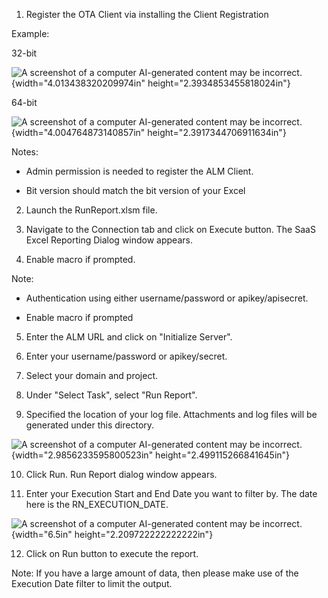 1.  Register the OTA Client via installing the Client Registration

Example:

32-bit

![A screenshot of a computer AI-generated content may be
incorrect.](.media/media/image1.png){width="4.013438320209974in"
height="2.3934853455818024in"}

64-bit

![A screenshot of a computer AI-generated content may be
incorrect.](.media/media/image2.png){width="4.004764873140857in"
height="2.3917344706911634in"}

Notes:

-   Admin permission is needed to register the ALM Client.

-   Bit version should match the bit version of your Excel

2.  Launch the RunReport.xlsm file.

3.  Navigate to the Connection tab and click on Execute button. The SaaS
    Excel Reporting Dialog window appears.

4.  Enable macro if prompted.

Note:

-   Authentication using either username/password or apikey/apisecret.

-   Enable macro if prompted

5.  Enter the ALM URL and click on "Initialize Server".

6.  Enter your username/password or apikey/secret.

7.  Select your domain and project.

8.  Under "Select Task", select "Run Report".

9.  Specified the location of your log file. Attachments and log files
    will be generated under this directory.

![A screenshot of a computer AI-generated content may be
incorrect.](.media/media/image3.png){width="2.9856233595800523in"
height="2.499115266841645in"}

10. Click Run. Run Report dialog window appears.

11. Enter your Execution Start and End Date you want to filter by. The
    date here is the RN_EXECUTION_DATE.

![A screenshot of a computer AI-generated content may be
incorrect.](.media/media/image4.png){width="6.5in"
height="2.209722222222222in"}

12. Click on Run button to execute the report.

Note: If you have a large amount of data, then please make use of the
Execution Date filter to limit the output.
